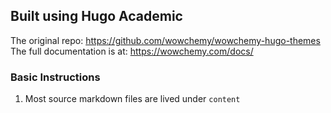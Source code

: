 ## Built using Hugo Academic
The original repo: https://github.com/wowchemy/wowchemy-hugo-themes
The full documentation is at: https://wowchemy.com/docs/

### Basic Instructions
1. Most source markdown files are lived under `content`